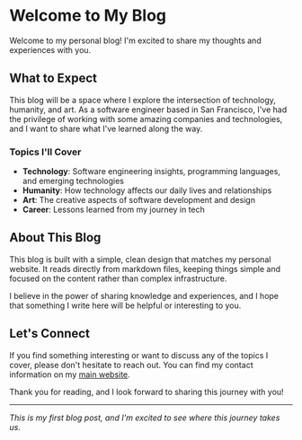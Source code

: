 # Welcome to My Blog

Welcome to my personal blog! I'm excited to share my thoughts and experiences with you.

## What to Expect

This blog will be a space where I explore the intersection of technology, humanity, and art. As a software engineer based in San Francisco, I've had the privilege of working with some amazing companies and technologies, and I want to share what I've learned along the way.

### Topics I'll Cover

- **Technology**: Software engineering insights, programming languages, and emerging technologies
- **Humanity**: How technology affects our daily lives and relationships
- **Art**: The creative aspects of software development and design
- **Career**: Lessons learned from my journey in tech

## About This Blog

This blog is built with a simple, clean design that matches my personal website. It reads directly from markdown files, keeping things simple and focused on the content rather than complex infrastructure.

I believe in the power of sharing knowledge and experiences, and I hope that something I write here will be helpful or interesting to you.

## Let's Connect

If you find something interesting or want to discuss any of the topics I cover, please don't hesitate to reach out. You can find my contact information on my [main website](../index.html).

Thank you for reading, and I look forward to sharing this journey with you!

---

*This is my first blog post, and I'm excited to see where this journey takes us.*